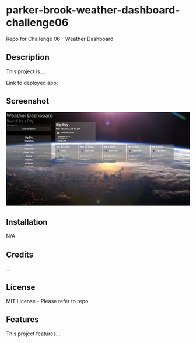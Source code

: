 # parker-brook-weather-dashboard-challenge06
Repo for Challenge 06 - Weather Dashboard

## Description
This project is...

Link to deployed app: 

## Screenshot
![Screenshot of app.](assets/images/screenshot.png)

## Installation
N/A

## Credits
...

## License
MIT License - Please refer to repo.

## Features
This project features...